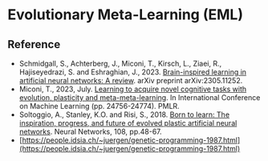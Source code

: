 # Evolutionary Meta-Learning (EML)

## Reference

* Schmidgall, S., Achterberg, J., Miconi, T., Kirsch, L., Ziaei, R., Hajiseyedrazi, S. and Eshraghian, J., 2023. [Brain-inspired learning in artificial neural networks: A review](https://arxiv.org/abs/2305.11252). arXiv preprint arXiv:2305.11252.
* Miconi, T., 2023, July. [Learning to acquire novel cognitive tasks with evolution, plasticity and meta-meta-learning](https://proceedings.mlr.press/v202/miconi23a.html). In International Conference on Machine Learning (pp. 24756-24774). PMLR.
* Soltoggio, A., Stanley, K.O. and Risi, S., 2018. [Born to learn: The inspiration, progress, and future of evolved plastic artificial neural networks](https://www.sciencedirect.com/science/article/pii/S0893608018302120). Neural Networks, 108, pp.48-67.
* [https://people.idsia.ch/~juergen/genetic-programming-1987.html](https://people.idsia.ch/~juergen/genetic-programming-1987.html)
